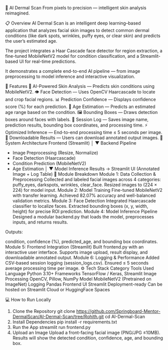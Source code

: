 🧠 AI Dermal Scan
From pixels to precision — intelligent skin analysis reimagined.

📋 Overview
AI Dermal Scan is an intelligent deep learning–based application that analyzes facial skin images to detect common dermal conditions (like dark spots, wrinkles, puffy eyes, or clear skin) and predicts the user’s estimated age.

The project integrates a Haar Cascade face detector for region extraction, a fine-tuned MobileNetV2 model for condition classification, and a Streamlit-based UI for real-time predictions.

It demonstrates a complete end-to-end AI pipeline — from image preprocessing to model inference and interactive visualization.

🚀 Features
🧩 AI-Powered Skin Analysis — Predicts skin conditions using MobileNetV2.
👁️ Face Detection — Uses OpenCV Haarcascade to locate and crop facial regions.
📊 Prediction Confidence — Displays confidence score (%) for each prediction.
🎯 Age Estimation — Predicts an estimated age range based on the condition.
🖼️ Bounding Boxes — Draws detection boxes around faces with labels.
🧾 Session Log — Saves image name, prediction results, bounding box coordinates, and processing time.
⚡ Optimized Inference — End-to-end processing time ≤ 5 seconds per image.
💾 Downloadable Results — Users can download annotated output images.
🧩 System Architecture
Frontend (Streamlit)
       │
       ▼
Backend Pipeline
 - Image Preprocessing (Resize, Normalize)
 - Face Detection (Haarcascade)
 - Condition Prediction (MobileNetV2)
 - Age Estimation
       │
       ▼
Model Inference Results → Streamlit UI (Annotated Image + Log Table)
🧱 Module Breakdown
Module 1: Data Collection & Preprocessing
Collected and labeled facial images across 4 categories: puffy_eyes, darkspots, wrinkles, clear_face.
Resized images to (224 × 224) for model input.
Module 2: Model Training
Fine-tuned MobileNetV2 with transfer learning.
Achieved 82.07% accuracy and well-balanced validation metrics.
Module 3: Face Detection
Integrated Haarcascade classifier to localize faces.
Extracted bounding boxes (x, y, width, height) for precise ROI prediction.
Module 4: Model Inference Pipeline
Designed a modular backend.py that loads the model, preprocesses inputs, and returns results.

Outputs:

condition, confidence (%), predicted_age, and bounding box coordinates.
Module 5: Frontend Integration (Streamlit)
Built frontend.py with an interactive user interface.
Supports image upload, result display, and downloadable annotated output.
Module 6: Logging & Performance
Added CSV-based session logging (session_logs.csv).
Ensured ≤ 5 seconds average processing time per image.
⚙️ Tech Stack
Category	Tools Used
Language	Python 3.10+
Frameworks	TensorFlow / Keras, Streamlit
Image Processing	OpenCV, Pillow, NumPy
Model	MobileNetV2 (Pretrained on ImageNet)
Logging	Pandas
Frontend UI	Streamlit
Deployment-ready	Can be hosted on Streamlit Cloud or HuggingFace Spaces

💻 How to Run Locally
1. Clone the Repository
git clone https://github.com/Springboard-Mentor-DermalScan/AI-Dermal-Scan/tree/Rohith.git
cd AI-Dermal-Scan
2. Install Dependencies
pip install -r requirements.txt
3. Run the App
streamlit run frontend.py
4. Upload an Image
Upload a front-facing facial image (PNG/JPG ≤10MB). Results will show the detected condition, confidence, age, and bounding box.


